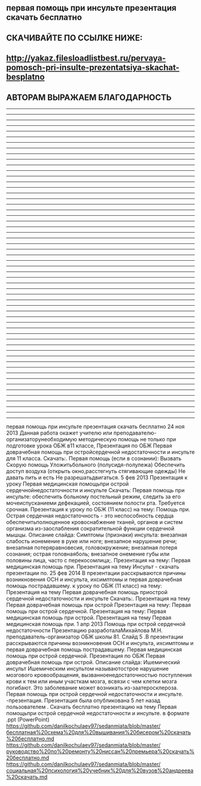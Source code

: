 первая помощь при инсульте презентация скачать бесплатно
--------------------------------------------------
СКАЧИВАЙТЕ ПО ССЫЛКЕ НИЖЕ:
--------------------------------------------------
http://yakaz.filesloadlistbest.ru/pervaya-pomosch-pri-insulte-prezentatsiya-skachat-besplatno
--------------------------------------------------
АВТОРАМ ВЫРАЖАЕМ БЛАГОДАРНОСТЬ
--------------------------------------------------
--------------------------------------------------
--------------------------------------------------
--------------------------------------------------
--------------------------------------------------
--------------------------------------------------
--------------------------------------------------
--------------------------------------------------
--------------------------------------------------
--------------------------------------------------
--------------------------------------------------
--------------------------------------------------
--------------------------------------------------
--------------------------------------------------
--------------------------------------------------
--------------------------------------------------
--------------------------------------------------
--------------------------------------------------
--------------------------------------------------
--------------------------------------------------
--------------------------------------------------
--------------------------------------------------
--------------------------------------------------
--------------------------------------------------
--------------------------------------------------
--------------------------------------------------
--------------------------------------------------
--------------------------------------------------
--------------------------------------------------
--------------------------------------------------
--------------------------------------------------
--------------------------------------------------
--------------------------------------------------
--------------------------------------------------
--------------------------------------------------
--------------------------------------------------
--------------------------------------------------
--------------------------------------------------
--------------------------------------------------
--------------------------------------------------
--------------------------------------------------
--------------------------------------------------
--------------------------------------------------
--------------------------------------------------
--------------------------------------------------
--------------------------------------------------
--------------------------------------------------
--------------------------------------------------
--------------------------------------------------
--------------------------------------------------
--------------------------------------------------
--------------------------------------------------
--------------------------------------------------
--------------------------------------------------
--------------------------------------------------
--------------------------------------------------
--------------------------------------------------
первая помощь при инсульте презентация скачать бесплатно 24 ноя 2013  Данная работа окажет учителю или преподавателю-организаторунеобходимую методическую помощь не только при подготовке урока ОБЖ в11 классе,  Презентация по ОБЖ Первая доврачебная помощь при остройсердечной недостаточности и инсульте для 11 класса.  Скачать:. Первая помощь (если в сознании): Вызвать Скорую помощь Уложитьбольного (полусидя-полулежа) Обеспечить доступ воздуха (открыть окно,расстегнуть стягивающие одежды) Не давать пить и есть Не разрешатьдвигаться. 5 фев 2013  Презентация к уроку Первая медицинская помощьпри острой сердечнойнедостаточности и инсульте  Скачать:  Первая помощь при инсульте: обеспечить больному постельный режим,  следить за его мочеиспусканиеми дефекацией, состоянием полости рта. Требуется срочная. Презентация к уроку по ОБЖ (11 класс) на тему: Помощь при. Острая сердечная недостаточность - это неспособность сердца обеспечитьполноценное кровоснабжение тканей, органов и систем организма из-заослабления сократительной функции сердечной мышцы. Описание слайда: Симптомы (признаки) инсульта: внезапная слабость ионемение в руке или ноге; внезапное нарушение речи; внезапная потеряравновесия, головокружение; внезапная потеря сознания; острая головнаяболь; внезапное онемение губы или половины лица, часто с перекосомлица;. Презентация на тему: Первая медицинская помощь при. Презентация на тему Инсульт - скачать презентации по. 25 фев 2014  В презентации расскрываются причины возникновения ОСН и инсульта, ихсимптомы и первая доврачебная помощь пострадавшему.  к уроку по ОБЖ (11 класс) на тему: Презентация на тему Первая доврачебная помощь приострой сердечной недостаточности и инсульте  Скачать:. Презентация на тему Первая доврачебная помощь при острой
Презентация на тему: Первая помощь при острой сердечной. Презентация на тему: Первая медицинская помощь при острой. Презентация на тему Первая медицинская помощь при. 1 апр 2013  Помощь при острой сердечной недостаточности Презентацию разработалаМихайлова М.Н. преподаватель-организатор ОБЖ школы  81. Слайд 5 .В презентации расскрываются причины возникновения ОСН и инсульта, ихсимптомы и первая доврачебная помощь пострадавшему. Первая медицинская помощь при острой сердечной. Презентация по ОБЖ Первая доврачебная помощь при острой. Описание слайда: Ишемический инсульт Ишемическим инсультом называютострое нарушение мозгового кровообращения, вызванноенедостаточностью поступления крови к тем или иным участкам мозга, всвязи с чем клетки мозга погибают. Это заболевание может возникать из-заатеросклероза. Первая помощь при острой сердечной недостаточности и инсульте. -презентация. Презентация была опубликована 5 лет назад пользователем . Скачать бесплатно презентацию на тему Первая помощьпри острой сердечной недостаточности и инсульте. в формате .ppt (PowerPoint)
https://github.com/danilkochulaev97/sedanmiata/blob/master/бесплатная%20схема%20для%20вышивания%20бисером%20скачать%20бесплатно.md
https://github.com/danilkochulaev97/sedanmiata/blob/master/руководство%20по%20ремонту%20ниссан%20премьера%20скачать%20бесплатно.md
https://github.com/danilkochulaev97/sedanmiata/blob/master/социальная%20психология%20учебник%20для%20вузов%20андреева%20скачать.md